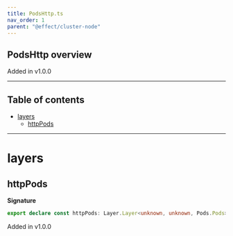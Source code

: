 ```yaml
---
title: PodsHttp.ts
nav_order: 1
parent: "@effect/cluster-node"
---
```


## PodsHttp overview

Added in v1.0.0

---

<h2 class="text-delta">Table of contents</h2>

- [layers](#layers)
  - [httpPods](#httppods)

---

# layers

## httpPods

**Signature**

```ts
export declare const httpPods: Layer.Layer<unknown, unknown, Pods.Pods>
```

Added in v1.0.0
